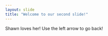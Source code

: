 ```yaml
---
layout: slide
title: "Welcome to our second slide!"
---
```

Shawn loves her!
Use the left arrow to go back!
